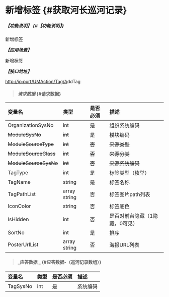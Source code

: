 # 新增标签 {#获取河长巡河记录}

##### _【功能说明】_ {#【功能说明】}

新增标签

_**【应用场景】**_

新增标签

_**【接口地址】**_

[http://ip:port/UMAction/Tag/A](http://ip:port/HMQuery/PatrolRiver/GetPatrolRivers)ddTag

> #### _请求数据_ {#请求数据}

| 变量名 | 类型 | 是否必须 | 描述 |
| :--- | :--- | :--- | :--- |
| OrganizationSysNo | int | 是 | 组织系统编码 |
| ~~ModuleSysNo~~ | ~~int~~ | ~~是~~ | ~~模块编码~~ |
| ~~ModuleSourceType~~ | ~~int~~ | ~~否~~ | ~~来源类型~~ |
| ~~ModuleSourceClass~~ | ~~int~~ | ~~否~~ | ~~来源分类~~ |
| ~~ModuleSourceSysNo~~ | ~~int~~ | ~~否~~ | ~~来源系统编码~~ |
| TagType | int | 是 | 标签类型（枚举） |
| TagName | string | 是 | 标签名称 |
| TagPathList | array string | 否 | 标签图片path列表 |
| IconColor | string | 否 | 标签底色 |
| IsHidden | int | 否 | 是否对前台隐藏（1隐藏，0可见） |
| SortNo| int | 是 | 排序|
| PosterUrlList | array string | 否 | 海报URL列表 |


> #### _应答数据 _ {#应答数据-（巡河记录数组）}

| 变量名 | 类型 | 是否必须 | 描述 |
| :--- | :--- | :--- | :--- |
| TagSysNo | int | 是 | 系统编码 |



